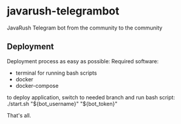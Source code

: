 # javarush-telegrambot
JavaRush Telegram bot from the community to the community
## Deployment
Deployment process as easy as possible:
Required software:
- terminal for running bash scripts
- docker
- docker-compose

to deploy application, switch to needed branch and run bash script:
./start.sh "${bot_username}" "${bot_token}"

That's all.